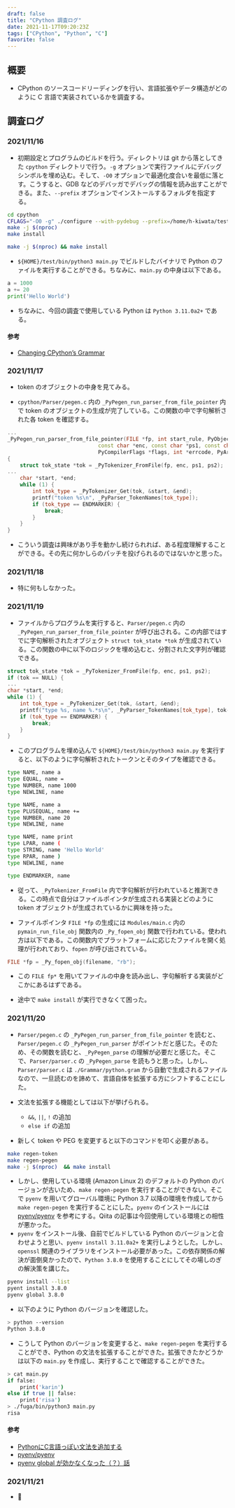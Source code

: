 ```yaml
---
draft: false
title: "CPython 調査ログ"
date: 2021-11-17T09:20:23Z
tags: ["CPython", "Python", "C"]
favorite: false
---
```


## 概要

- CPython のソースコードリーディングを行い、言語拡張やデータ構造がどのように C 言語で実装されているかを調査する。

## 調査ログ

### 2021/11/16

- 初期設定とプログラムのビルドを行う。ディレクトリは git から落としてきた `cpython` ディレクトリで行う。`-g` オプションで実行ファイルにデバッグシンボルを埋め込む。そして、`-O0` オプションで最適化度合いを最低に落とす。こうすると、GDB などのデバッガでデバッグの情報を読み出すことができる。また、`--prefix` オプションでインストールするフォルダを指定する。

```bash
cd cpython
CFLAGS="-O0 -g" ./configure --with-pydebug --prefix=/home/h-kiwata/test
make -j $(nproc)
make install

make -j $(nproc) && make install
```

- `${HOME}/test/bin/python3 main.py` でビルドしたバイナリで Python のファイルを実行することができる。ちなみに、`main.py` の中身は以下である。

```python
a = 1000
a += 20
print('Hello World')
```

- ちなみに、今回の調査で使用している Python は `Python 3.11.0a2+` である。

#### 参考

- [Changing CPython’s Grammar](https://devguide.python.org/grammar/)

### 2021/11/17

- token のオブジェクトの中身を見てみる。

- `cpython/Parser/pegen.c` 内の `_PyPegen_run_parser_from_file_pointer` 内で token のオブジェクトの生成が完了している。この関数の中で字句解析された各 token を確認する。

```cpp
...
_PyPegen_run_parser_from_file_pointer(FILE *fp, int start_rule, PyObject *filename_ob,
                             const char *enc, const char *ps1, const char *ps2,
                             PyCompilerFlags *flags, int *errcode, PyArena *arena)
{
    struct tok_state *tok = _PyTokenizer_FromFile(fp, enc, ps1, ps2);
...
    char *start, *end;
    while (1) {
        int tok_type = _PyTokenizer_Get(tok, &start, &end);
        printf("token %s\n", _PyParser_TokenNames[tok_type]);
        if (tok_type == ENDMARKER) {
            break;
        }
    }
}
```

- こういう調査は興味があり手を動かし続けられれば、ある程度理解することができる。その先に何かしらのパッチを投げられるのではないかと思った。

### 2021/11/18

- 特に何もしなかった。

### 2021/11/19

- ファイルからプログラムを実行すると、`Parser/pegen.c` 内の `_PyPegen_run_parser_from_file_pointer` が呼び出される。この内部ではすでに字句解析されたオブジェクト `struct tok_state *tok` が生成されている。この関数の中に以下のロジックを埋め込むと、分割された文字列が確認できる。

```cpp
struct tok_state *tok = _PyTokenizer_FromFile(fp, enc, ps1, ps2);
if (tok == NULL) {
...
char *start, *end;
while (1) {
    int tok_type = _PyTokenizer_Get(tok, &start, &end);
    printf("type %s, name %.*s\n", _PyParser_TokenNames[tok_type], tok->cur - tok->start, tok->start);
    if (tok_type == ENDMARKER) {
        break;
    }
}
```

- このプログラムを埋め込んで `${HOME}/test/bin/python3 main.py` を実行すると、以下のように字句解析されたトークンとそのタイプを確認できる。

```bash
type NAME, name a
type EQUAL, name =
type NUMBER, name 1000
type NEWLINE, name

type NAME, name a
type PLUSEQUAL, name +=
type NUMBER, name 20
type NEWLINE, name

type NAME, name print
type LPAR, name (
type STRING, name 'Hello World'
type RPAR, name )
type NEWLINE, name 

type ENDMARKER, name
```

- 従って、`_PyTokenizer_FromFile` 内で字句解析が行われていると推測できる。この時点で自分はファイルポインタが生成される実装とどのように token オブジェクトが生成されているかに興味を持った。

- ファイルポインタ `FILE *fp` の生成には `Modules/main.c` 内の `pymain_run_file_obj` 関数内の `_Py_fopen_obj` 関数で行われている。使われ方は以下である。この関数内でプラットフォームに応じたファイルを開く処理が行われており、`fopen` が呼び出されている。

```cpp
FILE *fp = _Py_fopen_obj(filename, "rb");
```

- この `FILE fp*` を用いてファイルの中身を読み出し、字句解析する実装がどこかにあるはずである。

- 途中で `make install` が実行できなくて困った。

### 2021/11/20

- `Parser/pegen.c` の `_PyPegen_run_parser_from_file_pointer` を読むと、`Parser/pegen.c` の `_PyPegen_run_parser` がポイントだと感じた。そのため、その関数を読むと、`_PyPegen_parse` の理解が必要だと感じた。そこで、`Parser/parser.c` の `_PyPegen_parse` を読もうと思った。しかし、`Parser/parser.c` は `./Grammar/python.gram` から自動で生成されるファイルなので、一旦読むのを諦めて、言語自体を拡張する方にシフトすることにした。

- 文法を拡張する機能としては以下が挙げられる。
  - `&&`, `||`, `!` の追加
  - `else if` の追加
  <!-- - 
  - 
  -  -->

- 新しく token や PEG を変更すると以下のコマンドを叩く必要がある。

```bash
make regen-token
make regen-pegen
make -j $(nproc)  && make install
```

- しかし、使用している環境 (Amazon Linux 2) のデフォルトの Python のバージョンが古いため、`make regen-pegen` を実行することができない。そこで `pyenv` を用いてグローバル環境に Python 3.7 以降の環境を作成してから `make regen-pegen` を実行することにした。`pyenv` のインストールには [pyenv/pyenv](https://github.com/pyenv/pyenv#installation) を参考にする。Qiita の記事は今回使用している環境との相性が悪かった。
- `pyenv` をインストール後、自前でビルドしている Python のバージョンと合わせようと思い、`pyenv install 3.11.0a2+` を実行しようとした。しかし、`openssl` 関連のライブラリをインストール必要があった。この依存関係の解決が面倒臭かったので、`Python 3.8.0` を使用することにしてその場しのぎの解決策を講じた。

```bash
pyenv install --list
pyent install 3.8.0
pyenv global 3.8.0
```

- 以下のように Python のバージョンを確認した。

```bash
> python --version
Python 3.8.0 
```

- こうして Python のバージョンを変更すると、`make regen-pegen` を実行することができ、Python の文法を拡張することができた。拡張できたかどうかは以下の `main.py` を作成し、実行することで確認することができた。

```bash
> cat main.py
if false:
    print('karin')
else if true || false:
    print('risa')
> ./fuga/bin/python3 main.py
risa
```

#### 参考

- [PythonにC言語っぽい文法を追加する](https://doss2020-3.hatenablog.com/entry/2020/10/25/155612)
- [pyenv/pyenv](https://github.com/pyenv/pyenv#installation)
- [pyenv global が効かなくなった（？）話](https://blog.serverworks.co.jp/2021/05/12/233520)

### 2021/11/21

- 🤞

